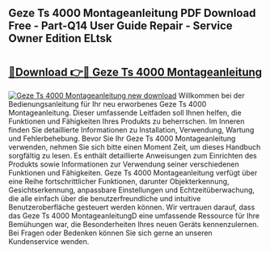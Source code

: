 ## Geze Ts 4000 Montageanleitung PDF Download Free - Part-Q14 User Guide Repair - Service Owner Edition ELtsk

# <h2><a href="http://df8drxr.blite.top/?on=Geze+Ts+4000+Montageanleitung">🔗Download 👉🔴 Geze Ts 4000 Montageanleitung</a></h2>

[![Geze Ts 4000 Montageanleitung new download](https://i.imgur.com/lujVjoI.png)](http://df8drxr.blite.top/?on=Geze+Ts+4000+Montageanleitung)
Willkommen bei der Bedienungsanleitung für Ihr neu erworbenes Geze Ts 4000 Montageanleitung. Dieser umfassende Leitfaden soll Ihnen helfen, die Funktionen und Fähigkeiten Ihres Produkts zu beherrschen. Im Inneren finden Sie detaillierte Informationen zu Installation, Verwendung, Wartung und Fehlerbehebung. Bevor Sie Ihr Geze Ts 4000 Montageanleitung verwenden, nehmen Sie sich bitte einen Moment Zeit, um dieses Handbuch sorgfältig zu lesen. Es enthält detaillierte Anweisungen zum Einrichten des Produkts sowie Informationen zur Verwendung seiner verschiedenen Funktionen und Fähigkeiten. Geze Ts 4000 Montageanleitung verfügt über eine Reihe fortschrittlicher Funktionen, darunter Objekterkennung, Gesichtserkennung, anpassbare Einstellungen und Echtzeitüberwachung, die alle einfach über die benutzerfreundliche und intuitive Benutzeroberfläche gesteuert werden können. Wir vertrauen darauf, dass das Geze Ts 4000 MontageanleitungD eine umfassende Ressource für Ihre Bemühungen war, die Besonderheiten Ihres neuen Geräts kennenzulernen. Bei Fragen oder Bedenken können Sie sich gerne an unseren Kundenservice wenden.
